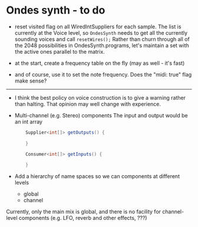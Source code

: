 # Ondes synth - to do

 - reset visited flag on all WiredIntSuppliers for each sample. The list is currently at the Voice level, so `OndesSynth` needs to get all the currently sounding voices and call `resetWires();` Rather than churn through all of the 2048 possibilities in OndesSynth.programs, let's maintain a set with the active ones parallel to the matrix.
  
 - at the start, create a frequency table on the fly (may as well - it's fast)
  
 - and of course, use it to set the note frequency. Does the "midi: true" flag make sense? 
 
 
 ----------- 
  
 - I think the best policy on voice construction is to give a warning rather than halting. That opinion may well change with experience.  



 - Multi-channel (e.g. Stereo) components
    The input and output would be an int array
    
    ```java    
        Supplier<int[]> getOutputs() {
            
        }

        Consumer<int[]> getInputs() {
            
        }
    ```     

- Add a hierarchy of name spaces so we can components at different levels 
    - global
    - channel 
    
Currently, only the main mix is global, and there is no facility for channel-level components (e.g. LFO, reverb and other effects, ???)


 
